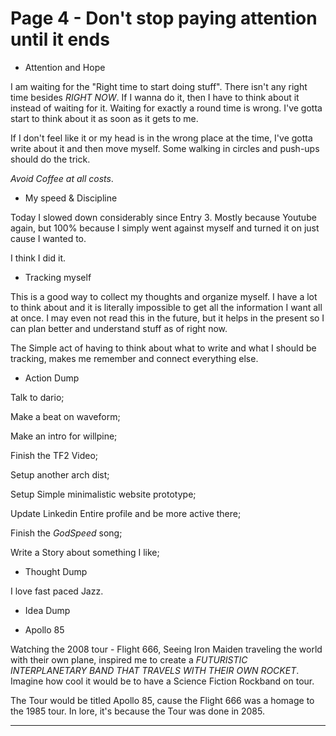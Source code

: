 # Page 4 - Don't stop paying attention until it ends

  + Attention and Hope

  I am waiting for the "Right time to start doing stuff". There isn't any right time besides *RIGHT NOW*. If I wanna do it, then I have to think about it instead of waiting for it. Waiting for exactly a round time is wrong. I've gotta start to think about it as soon as it gets to me.

  If I don't feel like it or my head is in the wrong place at the time, I've gotta write about it and then move myself. Some walking in circles and push-ups should do the trick.

  *Avoid Coffee at all costs*.
  
  + My speed & Discipline

  Today I slowed down considerably since Entry 3. Mostly because Youtube again, but 100% because I simply went against myself and turned it on just cause I wanted to.

  I think I did it.

  + Tracking myself

  This is a good way to collect my thoughts and organize myself. I have a lot to think about and it is literally impossible to get all the information I want all at once. I may even not read this in the future, but it helps in the present so I can plan better and understand stuff as of right now.

  The Simple act of having to think about what to write and what I should be tracking, makes me remember and connect everything else. 

  + Action Dump

  Talk to dario;

  Make a beat on waveform;

  Make an intro for willpine;

  Finish the TF2 Video;

  Setup another arch dist;

  Setup Simple minimalistic website prototype;

  Update Linkedin Entire profile and be more active there;

  Finish the *GodSpeed* song;

  Write a Story about something I like;

  + Thought Dump

  I love fast paced Jazz.

  + Idea Dump

  - Apollo 85

  Watching the 2008 tour - Flight 666, Seeing Iron Maiden traveling the world with their own plane, inspired me to create a *FUTURISTIC INTERPLANETARY BAND THAT TRAVELS WITH THEIR OWN ROCKET*. Imagine how cool it would be to have a Science Fiction Rockband on tour.

  The Tour would be titled Apollo 85, cause the Flight 666 was a homage to the 1985 tour. In lore, it's because the Tour was done in 2085.

---


